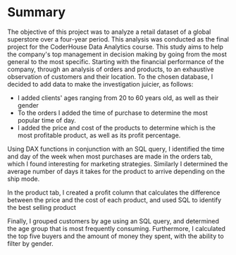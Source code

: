 # Summary 

The objective of this project was to analyze a retail dataset of a global superstore over a four-year period. This analysis was conducted as the final project for the CoderHouse Data Analytics course. This study aims to help the company's top management in decision making by going from the most general to the most specific. 
Starting with the financial performance of the company, through an analysis of orders and products, to an exhaustive observation of customers and their location.
To the chosen database, I decided to add data to make the investigation juicier, as follows:
- I added clients' ages ranging from 20 to 60 years old, as well as their gender
- To the orders I added the time of purchase to determine the most popular time of day.
- I added the price and cost of the products to determine which is the most profitable product, as well as its profit percentage.

Using DAX functions in conjunction with an SQL query, I identified the time and day of the week when most purchases are made in the orders tab, which I found interesting for marketing strategies. Similarly I determined the average number of days it takes for the product to arrive depending on the ship mode.

In the product tab, I created a profit column that calculates the difference between the price and the cost of each product, and used SQL to identify the best selling product

Finally, I grouped customers by age using an SQL query, and determined the age group that is most frequently consuming. Furthermore, I calculated the top five buyers and the amount of money they spent, with the ability to filter by gender.


